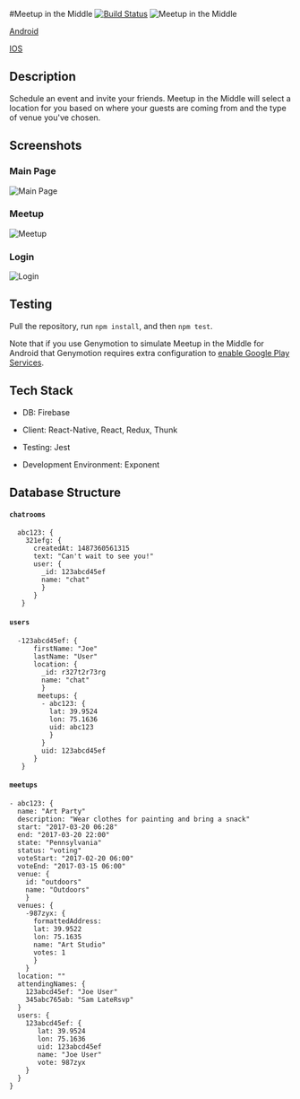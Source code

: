 #Meetup in the Middle [![Build Status](https://travis-ci.org/ThoughtfulThinkers/MeetInTheMiddle.svg?branch=master)](https://travis-ci.org/ThoughtfulThinkers/MeetInTheMiddle)
![Meetup in the Middle](/assets/images/MeetInTheMiddleLogo.png)

[Android]( https://play.google.com/store/apps/details?id=io.nickcoleman.meetinthemiddle "Android")

[IOS](https://itunes.apple.com/us/app/meetup-in-the-middle/id1207356166 "IOS")

## Description

Schedule an event and invite your friends. Meetup in the Middle will select a location for you based on where your guests are coming from and the type of venue you've chosen.

## Screenshots

### Main Page

![Main Page](/assets/images/mainPageIOS.png)

### Meetup

![Meetup](/assets/images/meetup.png)

### Login

![Login](/assets/images/login.png)

## Testing

Pull the repository, run `npm install`, and then `npm test`.

Note that if you use Genymotion to simulate Meetup in the Middle for Android that Genymotion requires extra configuration to [enable Google Play Services](https://www.genymotion.com/help/desktop/faq/#google-play-services "enable Google Play Services").

## Tech Stack

- DB: Firebase

- Client: React-Native, React, Redux, Thunk

- Testing: Jest

- Development Environment: Exponent

## Database Structure

#### `chatrooms`

```
  abc123: {
    321efg: {
      createdAt: 1487360561315
      text: "Can't wait to see you!"
      user: {
        _id: 123abcd45ef
        name: "chat"
        }
      }
   }
```

#### `users`

```
  -123abcd45ef: {
      firstName: "Joe"
      lastName: "User"
      location: {
        _id: r327t2r73rg
        name: "chat"
        }
       meetups: {
        - abc123: {
          lat: 39.9524
          lon: 75.1636
          uid: abc123
          }
        }
        uid: 123abcd45ef
      }
   }
 ```

#### `meetups`

```
- abc123: {
  name: "Art Party"
  description: "Wear clothes for painting and bring a snack"
  start: "2017-03-20 06:28"
  end: "2017-03-20 22:00"
  state: "Pennsylvania"
  status: "voting"
  voteStart: "2017-02-20 06:00"
  voteEnd: "2017-03-15 06:00"
  venue: {
    id: "outdoors"
    name: "Outdoors"
    }
  venues: {
    -987zyx: {
      formattedAddress:
      lat: 39.9522
      lon: 75.1635
      name: "Art Studio"
      votes: 1
      }
    }
  location: ""
  attendingNames: {
    123abcd45ef: "Joe User"
    345abc765ab: "Sam LateRsvp"
  }
  users: {
    123abcd45ef: {
       lat: 39.9524
       lon: 75.1636
       uid: 123abcd45ef
       name: "Joe User"
       vote: 987zyx
    }
  }
}


```
